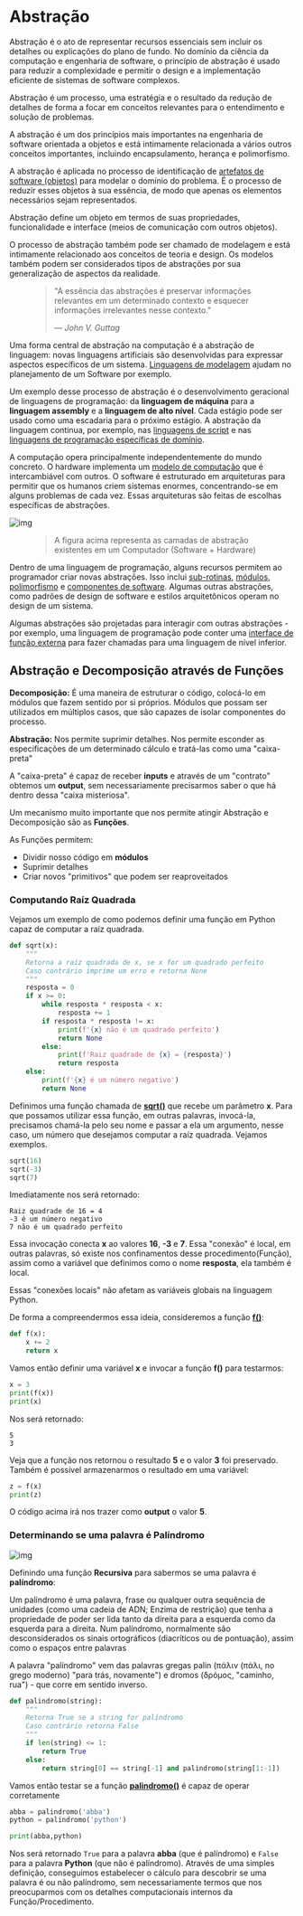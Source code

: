 # Abstração

Abstração é o ato de representar recursos essenciais sem incluir os detalhes ou explicações do plano de fundo. No domínio da ciência da computação e engenharia de software, o princípio de abstração é usado para reduzir a complexidade e permitir o design e a implementação eficiente de sistemas de software complexos.

Abstração é um processo, uma estratégia e o resultado da redução de detalhes de forma a focar em conceitos relevantes para o entendimento e solução de problemas.

A abstração é um dos princípios mais importantes na engenharia de software orientada a objetos e está intimamente relacionada a vários outros conceitos importantes, incluindo encapsulamento, herança e polimorfismo.

A abstração é aplicada no processo de identificação de [artefatos de software (objetos)](https://en.wikipedia.org/wiki/Object_(computer_science)) para modelar o domínio do problema. É o processo de reduzir esses objetos à sua essência, de modo que apenas os elementos necessários sejam representados. 

Abstração define um objeto em termos de suas propriedades, funcionalidade e interface (meios de comunicação com outros objetos).

O processo de abstração também pode ser chamado de modelagem e está intimamente relacionado aos conceitos de teoria e design. Os modelos também podem ser considerados tipos de abstrações por sua generalização de aspectos da realidade.

<figure>
    <blockquote>
        <p>"A essência das abstrações é preservar informações relevantes em um determinado contexto e esquecer informações irrelevantes nesse contexto."</p>
        <footer>
            <cite>— John V. Guttag</cite>
        </footer>
    </blockquote>
</figure>

Uma forma central de abstração na computação é a abstração de linguagem: novas linguagens artificiais são desenvolvidas para expressar aspectos específicos de um sistema. [Linguagens de modelagem](https://en.wikipedia.org/wiki/Modeling_languages) ajudam no planejamento de um Software por exemplo.

Um exemplo desse processo de abstração é o desenvolvimento geracional de linguagens de programação: da **linguagem de máquina** para a **linguagem assembly** e a **linguagem de alto nível**. Cada estágio pode ser usado como uma escadaria para o próximo estágio. A abstração da linguagem continua, por exemplo, nas [linguagens de script](https://en.wikipedia.org/wiki/Scripting_language) e nas [linguagens de programação específicas de domínio](https://en.wikipedia.org/wiki/Domain-specific_language).

A computação opera principalmente independentemente do mundo concreto. O hardware implementa um [modelo de computação](https://en.wikipedia.org/wiki/Model_of_computation) que é intercambiável com outros. O software é estruturado em arquiteturas para permitir que os humanos criem sistemas enormes, concentrando-se em alguns problemas de cada vez. Essas arquiteturas são feitas de escolhas específicas de abstrações.

![img](https://i.ibb.co/Sy2CcRd/Camadas-Abstra-o.png)

<figure>
    <blockquote>
        <p>A figura acima representa as camadas de abstração existentes em um Computador (Software + Hardware)</p>
    </blockquote>
</figure>

Dentro de uma linguagem de programação, alguns recursos permitem ao programador criar novas abstrações. Isso inclui [sub-rotinas](https://en.wikipedia.org/wiki/Subroutine), [módulos](https://en.wikipedia.org/wiki/Module_(programming)), [polimorfismo](https://en.wikipedia.org/wiki/Polymorphism_(computer_science)) e [componentes de software](https://en.wikipedia.org/wiki/Software_component). Algumas outras abstrações, como padrões de design de software e estilos arquitetônicos operam no design de um sistema.

Algumas abstrações são projetadas para interagir com outras abstrações - por exemplo, uma linguagem de programação pode conter uma [interface de função externa](https://en.wikipedia.org/wiki/Foreign_function_interface) para fazer chamadas para uma linguagem de nível inferior.

## Abstração e Decomposição através de Funções

**Decomposição:** É uma maneira de estruturar o código, colocá-lo em módulos que fazem sentido por si próprios. Módulos que possam ser utilizados em múltiplos casos, que são capazes de isolar componentes do processo.

**Abstração:** Nos permite suprimir detalhes. Nos permite esconder as especificações de um determinado cálculo e tratá-las como uma "caixa-preta"

A "caixa-preta" é capaz de receber **inputs** e através de um "contrato" obtemos um **output**, sem necessariamente precisarmos saber o que há dentro dessa "caixa misteriosa".

Um mecanismo muito importante que nos permite atingir Abstração e Decomposição são as **Funções**.

As Funções permitem:

- Dividir nosso código em **módulos**
- Suprimir detalhes
- Criar novos "primitivos" que podem ser reaproveitados

### Computando Raíz Quadrada

Vejamos um exemplo de como podemos definir uma função em Python capaz de computar a raíz quadrada.

```python
def sqrt(x):
	"""
	Retorna a raíz quadrada de x, se x for um quadrado perfeito
	Caso contrário imprime um erro e retorna None
	"""
	resposta = 0
	if x >= 0:
		while resposta * resposta < x: 
			resposta += 1
		if resposta * resposta != x:
			print(f'{x} não é um quadrado perfeito')
			return None
		else:
			print(f'Raiz quadrade de {x} = {resposta}')
			return resposta
	else:
		print(f'{x} é um número negativo')
		return None
```

Definimos uma função chamada de **[sqrt()](https://github.com/the-akira/IntroComp/blob/master/materiais/Abstra%C3%A7%C3%A3o/sqrt.py)** que recebe um parâmetro **x**. Para que possamos utilizar essa função, em outras palavras, invocá-la, precisamos chamá-la pelo seu nome e passar a ela um argumento, nesse caso, um número que desejamos computar a raíz quadrada. Vejamos exemplos.

```python
sqrt(16)
sqrt(-3)
sqrt(7)
```

Imediatamente nos será retornado:

```
Raiz quadrade de 16 = 4
-3 é um número negativo
7 não é um quadrado perfeito
```

Essa invocação conecta **x** ao valores **16**, **-3** e **7**. Essa "conexão" é local, em outras palavras, só existe nos confinamentos desse procedimento(Função), assim como a variável que definimos como o nome **resposta**, ela também é local.

Essas "conexões locais" não afetam as variáveis globais na linguagem Python.

De forma a compreendermos essa ideia, consideremos a função **[f()](https://github.com/the-akira/IntroComp/blob/master/materiais/Abstra%C3%A7%C3%A3o/f.py)**:

```python
def f(x):
	x += 2
	return x
```

Vamos então definir uma variável **x** e invocar a função **f()** para testarmos:

```python
x = 3
print(f(x))
print(x)
```

Nos será retornado:

``` 
5
3
```

Veja que a função nos retornou o resultado **5** e o valor **3** foi preservado. Também é possível armazenarmos o resultado em uma variável:

```python
z = f(x)
print(z)
```

O código acima irá nos trazer como **output** o valor **5**.

### Determinando se uma palavra é Palíndromo

![img](https://i.ibb.co/4pftv9D/Ambigram-palindrome-Wash-your-sins-not-only-your-face-in-Greek.jpg)

Definindo uma função **Recursiva** para sabermos se uma palavra é **palíndromo**: 

Um palíndromo é uma palavra, frase ou qualquer outra sequência de unidades (como uma cadeia de ADN; Enzima de restrição) que tenha a propriedade de poder ser lida tanto da direita para a esquerda como da esquerda para a direita. Num palíndromo, normalmente são desconsiderados os sinais ortográficos (diacríticos ou de pontuação), assim como o espaços entre palavras

A palavra "palíndromo" vem das palavras gregas palin (πάλιν (πάλι, no grego moderno) "para trás, novamente") e dromos (δρόμος, "caminho, rua") - que corre em sentido inverso.

```python
def palindromo(string):
	"""
	Retorna True se a string for palíndromo
	Caso contrário retorna False
	"""
	if len(string) <= 1:
		return True
	else:
		return string[0] == string[-1] and palindromo(string[1:-1])
```

Vamos então testar se a função **[palindromo()](https://github.com/the-akira/IntroComp/blob/master/materiais/Abstra%C3%A7%C3%A3o/palindromo.py)** é capaz de operar corretamente

```python
abba = palindromo('abba')
python = palindromo('python')

print(abba,python)
```

Nos será retornado `True` para a palavra **abba** (que é palíndromo) e `False` para a palavra **Python** (que não é palíndromo). Através de uma simples definição, conseguimos estabelecer o cálculo para descobrir se uma palavra é ou não palíndromo, sem necessariamente termos que nos preocuparmos com os detalhes computacionais internos da Função/Procedimento.
